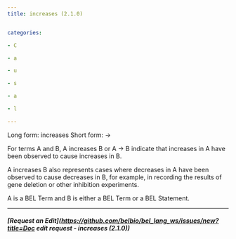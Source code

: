 ```yaml
---
title: increases (2.1.0)


categories:

- C

- a

- u

- s

- a

- l

---
```

<!-- COMPUTER GENERATED PAGE!!! DO NOT EDIT DIRECTLY  -->
<!--    must be changed in scripts/templates.py which is processed by scripts/update_refs.py -->

Long form: increases
Short form: ->

For terms A and B, A increases B or A → B indicate that increases in A have been observed to cause increases in B.

A increases B also represents cases where decreases in A have been observed to cause decreases in B, for example, in recording the results of gene deletion or other inhibition experiments.

A is a BEL Term and B is either a BEL Term or a BEL Statement.


---
##### [Request an Edit](https://github.com/belbio/bel_lang_ws/issues/new?title=Doc edit request - increases (2.1.0))